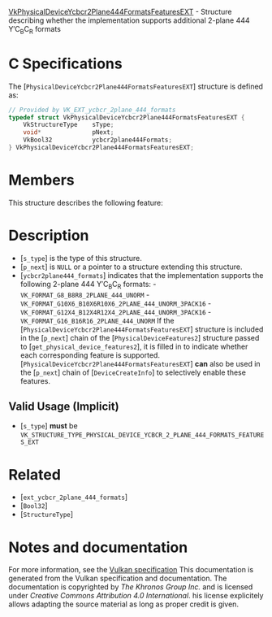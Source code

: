 [VkPhysicalDeviceYcbcr2Plane444FormatsFeaturesEXT](https://www.khronos.org/registry/vulkan/specs/1.3-extensions/man/html/VkPhysicalDeviceYcbcr2Plane444FormatsFeaturesEXT.html) - Structure describing whether the implementation supports additional 2-plane 444 Y′C<sub>B</sub>C<sub>R</sub> formats

# C Specifications
The [`PhysicalDeviceYcbcr2Plane444FormatsFeaturesEXT`] structure is
defined as:
```c
// Provided by VK_EXT_ycbcr_2plane_444_formats
typedef struct VkPhysicalDeviceYcbcr2Plane444FormatsFeaturesEXT {
    VkStructureType    sType;
    void*              pNext;
    VkBool32           ycbcr2plane444Formats;
} VkPhysicalDeviceYcbcr2Plane444FormatsFeaturesEXT;
```

# Members
This structure describes the following feature:

# Description
- [`s_type`] is the type of this structure.
- [`p_next`] is `NULL` or a pointer to a structure extending this structure.
- [`ycbcr2plane444_formats`] indicates that the implementation supports the following 2-plane 444 Y′C<sub>B</sub>C<sub>R</sub> formats:  - `VK_FORMAT_G8_B8R8_2PLANE_444_UNORM`  - `VK_FORMAT_G10X6_B10X6R10X6_2PLANE_444_UNORM_3PACK16`  - `VK_FORMAT_G12X4_B12X4R12X4_2PLANE_444_UNORM_3PACK16`  - `VK_FORMAT_G16_B16R16_2PLANE_444_UNORM` 
If the [`PhysicalDeviceYcbcr2Plane444FormatsFeaturesEXT`] structure is included in the [`p_next`] chain of the
[`PhysicalDeviceFeatures2`] structure passed to
[`get_physical_device_features2`], it is filled in to indicate whether each
corresponding feature is supported.
[`PhysicalDeviceYcbcr2Plane444FormatsFeaturesEXT`] **can**  also be used in the [`p_next`] chain of
[`DeviceCreateInfo`] to selectively enable these features.
## Valid Usage (Implicit)
-  [`s_type`] **must**  be `VK_STRUCTURE_TYPE_PHYSICAL_DEVICE_YCBCR_2_PLANE_444_FORMATS_FEATURES_EXT`

# Related
- [`ext_ycbcr_2plane_444_formats`]
- [`Bool32`]
- [`StructureType`]

# Notes and documentation
For more information, see the [Vulkan specification](https://www.khronos.org/registry/vulkan/specs/1.3-extensions/html/vkspec.html)
This documentation is generated from the Vulkan specification and documentation.
The documentation is copyrighted by *The Khronos Group Inc.* and is licensed under *Creative Commons Attribution 4.0 International*.
his license explicitely allows adapting the source material as long as proper credit is given.
        